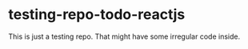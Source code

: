# testing-repo-todo-reactjs
This is just a testing repo. That might have some irregular code inside.
